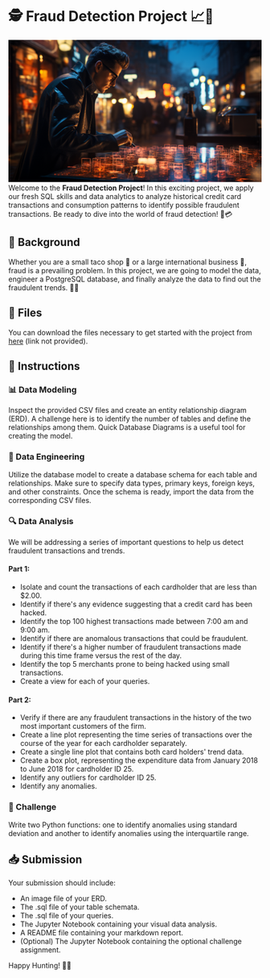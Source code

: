 # 🕵️ Fraud Detection Project 📈💼
![Alt text](CreditCardFraudPrev-M77/Resources/FDA1.png)
Welcome to the **Fraud Detection Project**! In this exciting project, we apply our fresh SQL skills and data analytics to analyze historical credit card transactions and consumption patterns to identify possible fraudulent transactions. Be ready to dive into the world of fraud detection! 👀💳

## 📌 Background

Whether you are a small taco shop 🌮 or a large international business 🏢, fraud is a prevailing problem. In this project, we are going to model the data, engineer a PostgreSQL database, and finally analyze the data to find out the fraudulent trends. 👨‍💻

## 📂 Files

You can download the files necessary to get started with the project from [here](#) (link not provided).

## 🧩 Instructions

### 📊 Data Modeling

Inspect the provided CSV files and create an entity relationship diagram (ERD). A challenge here is to identify the number of tables and define the relationships among them. Quick Database Diagrams is a useful tool for creating the model.

### 🔨 Data Engineering

Utilize the database model to create a database schema for each table and relationships. Make sure to specify data types, primary keys, foreign keys, and other constraints. Once the schema is ready, import the data from the corresponding CSV files.

### 🔍 Data Analysis

We will be addressing a series of important questions to help us detect fraudulent transactions and trends.

#### Part 1: 

- Isolate and count the transactions of each cardholder that are less than $2.00.
- Identify if there's any evidence suggesting that a credit card has been hacked.
- Identify the top 100 highest transactions made between 7:00 am and 9:00 am.
- Identify if there are anomalous transactions that could be fraudulent.
- Identify if there's a higher number of fraudulent transactions made during this time frame versus the rest of the day.
- Identify the top 5 merchants prone to being hacked using small transactions.
- Create a view for each of your queries.

#### Part 2:

- Verify if there are any fraudulent transactions in the history of the two most important customers of the firm.
- Create a line plot representing the time series of transactions over the course of the year for each cardholder separately.
- Create a single line plot that contains both card holders' trend data.
- Create a box plot, representing the expenditure data from January 2018 to June 2018 for cardholder ID 25.
- Identify any outliers for cardholder ID 25.
- Identify any anomalies.

### 🚀 Challenge

Write two Python functions: one to identify anomalies using standard deviation and another to identify anomalies using the interquartile range.

## 📥 Submission

Your submission should include:

- An image file of your ERD.
- The .sql file of your table schemata.
- The .sql file of your queries.
- The Jupyter Notebook containing your visual data analysis.
- A README file containing your markdown report.
- (Optional) The Jupyter Notebook containing the optional challenge assignment.

Happy Hunting! 💼🚀
